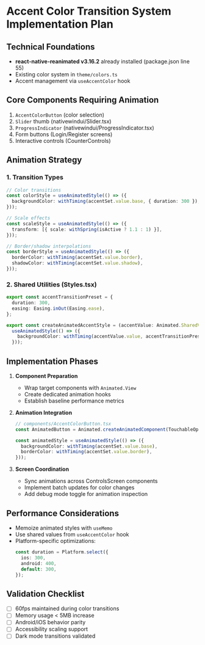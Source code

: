 # Accent Color Transition System Implementation Plan

## Technical Foundations

- **react-native-reanimated v3.16.2** already installed (package.json line 55)
- Existing color system in `theme/colors.ts`
- Accent management via `useAccentColor` hook

## Core Components Requiring Animation

1. `AccentColorButton` (color selection)
2. `Slider` thumb (nativewindui/Slider.tsx)
3. `ProgressIndicator` (nativewindui/ProgressIndicator.tsx)
4. Form buttons (Login/Register screens)
5. Interactive controls (CounterControls)

## Animation Strategy

### 1. Transition Types

```typescript
// Color transitions
const colorStyle = useAnimatedStyle(() => ({
  backgroundColor: withTiming(accentSet.value.base, { duration: 300 }),
}));

// Scale effects
const scaleStyle = useAnimatedStyle(() => ({
  transform: [{ scale: withSpring(isActive ? 1.1 : 1) }],
}));

// Border/shadow interpolations
const borderStyle = useAnimatedStyle(() => ({
  borderColor: withTiming(accentSet.value.border),
  shadowColor: withTiming(accentSet.value.shadow),
}));
```

### 2. Shared Utilities (Styles.tsx)

```typescript
export const accentTransitionPreset = {
  duration: 300,
  easing: Easing.inOut(Easing.ease),
};

export const createAnimatedAccentStyle = (accentValue: Animated.SharedValue<string>) =>
  useAnimatedStyle(() => ({
    backgroundColor: withTiming(accentValue.value, accentTransitionPreset),
  }));
```

## Implementation Phases

1. **Component Preparation**

   - Wrap target components with `Animated.View`
   - Create dedicated animation hooks
   - Establish baseline performance metrics

2. **Animation Integration**

   ```typescript
   // components/AccentColorButton.tsx
   const AnimatedButton = Animated.createAnimatedComponent(TouchableOpacity);

   const animatedStyle = useAnimatedStyle(() => ({
     backgroundColor: withTiming(accentSet.value.base),
     borderColor: withTiming(accentSet.value.border),
   }));
   ```

3. **Screen Coordination**
   - Sync animations across ControlsScreen components
   - Implement batch updates for color changes
   - Add debug mode toggle for animation inspection

## Performance Considerations

- Memoize animated styles with `useMemo`
- Use shared values from `useAccentColor` hook
- Platform-specific optimizations:
  ```typescript
  const duration = Platform.select({
    ios: 300,
    android: 400,
    default: 300,
  });
  ```

## Validation Checklist

- [ ] 60fps maintained during color transitions
- [ ] Memory usage < 5MB increase
- [ ] Android/iOS behavior parity
- [ ] Accessibility scaling support
- [ ] Dark mode transitions validated
